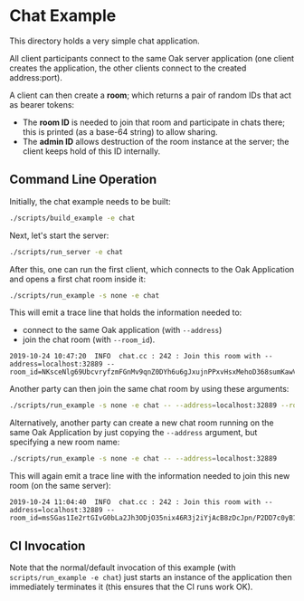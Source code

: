 # Chat Example

This directory holds a very simple chat application.

All client participants connect to the same Oak server application (one client
creates the application, the other clients connect to the created address:port).

A client can then create a **room**; which returns a pair of random IDs that act
as bearer tokens:

- The **room ID** is needed to join that room and participate in chats there;
  this is printed (as a base-64 string) to allow sharing.
- The **admin ID** allows destruction of the room instance at the server; the
  client keeps hold of this ID internally.

## Command Line Operation

Initially, the chat example needs to be built:

```bash
./scripts/build_example -e chat
```

Next, let's start the server:

```bash
./scripts/run_server -e chat
```

After this, one can run the first client, which connects to the Oak Application
and opens a first chat room inside it:

```bash
./scripts/run_example -s none -e chat
```

This will emit a trace line that holds the information needed to:

- connect to the same Oak application (with `--address`)
- join the chat room (with `--room_id`).

```log
2019-10-24 10:47:20  INFO  chat.cc : 242 : Join this room with --address=localhost:32889 --room_id=NKsceNlg69UbcvryfzmFGnMv9qnZ0DYh6u6gJxujnPPxvHsxMehoD368sumKawVaq9WaSkzrcStoNYLvVNdzhA==
```

Another party can then join the same chat room by using these arguments:

```bash
./scripts/run_example -s none -e chat -- --address=localhost:32889 --room_id=NKsceNlg69UbcvryfzmFGnMv9qnZ0DYh6u6gJxujnPPxvHsxMehoD368sumKawVaq9WaSkzrcStoNYLvVNdzhA==
```

Alternatively, another party can create a new chat room running on the same Oak
Application by just copying the `--address` argument, but specifying a new room
name:

```bash
./scripts/run_example -s none -e chat -- --address=localhost:32889
```

This will again emit a trace line with the information needed to join this new
room (on the same server):

```log
2019-10-24 11:04:40  INFO  chat.cc : 242 : Join this room with --address=localhost:32889 --room_id=msSGas1Ie2rtGIvG0bLa2Jh3ODjO35nix46R3j2iYjAcB8zDcJpn/P2DD7c0yB1NMmfoipBSAePJzlXjknm8gg==
```

## CI Invocation

Note that the normal/default invocation of this example (with
`scripts/run_example -e chat`) just starts an instance of the application then
immediately terminates it (this ensures that the CI runs work OK).
